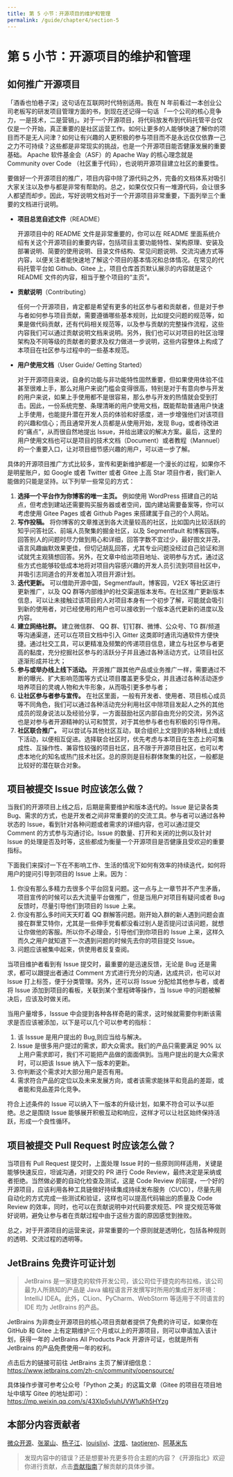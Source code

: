 ```yaml
---
title: 第 5 小节：开源项目的维护和管理
permalink: /guide/chapter4/section-5
---
```


# 第 5 小节：开源项目的维护和管理

## 如何推广开源项目

「酒香也怕巷子深」这句话在互联网时代特别适用。我在 N 年前看过一本创业公司老板写的研发项目管理方面的书，到现在还记得一句话 「一个公司的核心竞争力，一是技术，二是营销」。对于一个开源项目，将代码放发布到代码托管平台仅仅是一个开始，真正重要的是社区运营工作。如何让更多的人能够快速了解你的项目而不是无人问津？如何让有兴趣的人更积极的参与项目而不是永远仅仅依靠一己之力不可持续？这些都是非常现实的挑战，也是一个开源项目能否健康发展的重要基础。 Apache 软件基金会（ASF）的 Apache Way 的核心理念就是 Community over Code （社区重于代码），也说明开源项目建立社区的重要性。

要做好一个开源项目的推广，项目内容中除了源代码之外，完备的文档体系对吸引大家关注以及参与都是非常有帮助的。总之，如果仅仅只有一堆源代码，会让很多人都望而却步。因此，写好说明文档对于一个开源项目非常重要，下面列举三个重要的文档进行说明。

- **项目总览自述文件**（README）

  开源项目中的 README 文件是非常重要的，你可以在 README 里面系统介绍有关这个开源项目的重要内容，包括项目主要功能特性、架构原理、安装及部署说明、简要的使用说明、目录文件结构、常见问题说明、交流沟通方式等内容，以便关注者能快速地了解这个项目的基本情况和总体情况。在常见的代码托管平台如 Github、Gitee 上，项目仓库首页默认展示的内容就是这个 README 文件的内容，相当于整个项目的“主页”。

- **贡献说明**（Contributing）

  任何一个开源项目，肯定都是希望有更多的社区参与者和贡献者，但是对于参与者如何参与项目贡献，需要遵循哪些基本规则，比如提交问题的规范等，如果是做代码贡献，还有代码相关规范等，以及参与贡献的完整操作流程，这些内容我们可以通过贡献说明文档来说明。另外，我们也可以对项目的社区治理架构及不同等级的贡献者的要求及权力做进一步说明，这些内容整体上构成了本项目在社区参与过程中的一些基本规范。

- **用户使用文档**（User Guide/ Getting Started）

  对于开源项目来说，自身的功能与非功能特性固然重要，但如果使用体验不佳甚至很难上手，那么对用户来说门槛会变得很高，特别是对于有意向参与开发的用户来说，如果上手使用都不是很容易，那么参与开发的热情就会受到打击。因此，一份系统完整、条理清晰的用户使用文档，既能帮助普通用户快速上手使用，也能提升潜在开发人员的体验和好感度，进一步增强他们对该项目的兴趣和信心；而且通常开发人员都是从使用开始，发现 Bug，或者待改进的“痛点”，从而很自然地提出 Issue，并给出建议的解决方案。最后，这里的用户使用文档也可以是项目的技术文档（Document）或者教程（Mannuel）的一个重要入口，让对项目细节感兴趣的用户，可以进一步了解。

具体的开源项目推广方式比较多，宣传和更新维护都是一个漫长的过程，如果你不是明星账户，如 Google 或者 Twitter 或者 Gitee 上高 Star 项目作者，我们新人能做的只能是坚持。以下列举一些常见的方式：

1. **选择一个平台作为你博客的唯一主页。** 例如使用 WordPress 搭建自己的站点，但考虑到建站还需要购买服务器或者空间，国内建站需要备案等，你可以考虑使用 Gitee Pages 或者 Github Pages 来搭建属于自己的个人网站。
2. **写作投稿。** 将你博客的文章推送到各大流量较高的社区，比如国内比较活跃的知乎问答社区、前端人员聚集的掘金社区，以及 Segmentfault 和博客园等。回答别人的问题时尽力做到用心和详细，回答字数不宜过少，最好图文并茂，语言风趣幽默效果更佳，但切记胡乱回答，尤其专业问题没经过自己验证和测试就凭主观猜想回答。另外，在文章中给出项目地址、说明参与方式，通过这些方式也能够较低成本地将对项目内容感兴趣的开发人员引流到项目社区中，并吸引志同道合的开发者加入项目开源计划。
3. **迭代更新。** 可以借助开源中国，Segmentfault，博客园，V2EX 等社区进行更新推广，以及 QQ 群等内部维护的社交渠道版本发布。在社区推广更新版本信息，可以让未接触过该项目的人对项目本身有一个初步了解，可能就会吸引到新的使用者，对已经使用的用户也可以接收到一个版本迭代更新的进度以及内容。
4. **建立网络社群。** 建立微信群、 QQ 群、钉钉群、微博、公众号、TG 群/频道等沟通渠道，还可以在项目文档中引入 Gitter 这类即时通讯沟通软件方便快捷。通过社交工具，可以更精准及频繁的传递项目信息，建立与社区参与者更高的黏度，充分挖掘社区参与的活跃分子并且通过各种活动方式，让项目社区逐渐形成并壮大；
5. **参与或举办线上线下活动。** 开源推广跟其他产品或业务推广一样，需要通过不断的曝光、扩大影响范围等方式让项目覆盖更多受众，并且通过各种活动逐步培养项目的灵魂人物和大牛形象，从而吸引更多参与者；
6. **让社区参与者参与宣传。** 在社区里面，一般有开发者、使用者、项目核心成员等不同角色，我们可以通过各种活动充分利用社区中除项目发起人之外的其他成员的现身说法以及经验分享，一方面鼓励社区内部自由充分的交流，另外这也是对参与者开源精神的认可和赞赏，对于其他参与者也有积极的引导作用。
7. **社区联合推广。** 可以尝试与其他社区互动，联合组织上文提到的各种线上或线下活动，以便相互促进。选择联合社区时，优先考虑与本项目在生态上的可集成性、互操作性、兼容性较强的项目社区，且不限于开源项目社区，也可以考虑本地化的知名或热门技术社区。总的原则是目标群体聚集的社区，一般都是比较好的潜在联合对象。

## 项目被提交 Issue 时应该怎么做？

当我们的开源项目上线之后，后期是需要维护和版本迭代的。Issue 是记录各类 Bug、需求的方式，也是开发者之间非常重要的的交流工具。参与者可以通过各种状态的 Issue，看到针对各种问题或者需求的详细内容，也可以通过提交 Comment 的方式参与沟通讨论。Issue 的数量、打开和关闭的比例以及针对 Issue 的处理是否及时等，这些都成为衡量一个开源项目是否健康且受欢迎的重要指标。

下面我们来探讨一下在不影响工作、生活的情况下如何有效率的持续迭代，如何将用户的提问引导到项目的 Issue 上来。因为：

1. 你没有那么多精力去很多个平台回复问题。这一点与上一章节并不产生矛盾，项目宣传的时候可以去大流量平台做推广，但是当用户对项目有疑问或者 Bug 反馈时，尽量引导他们到项目的 Issue 上来。
2. 你没有那么多时间天天盯着 QQ 群解答问题。刚开始入群的新人遇到问题会直接在群里艾特你，尤其是一些伸手党看都没看过别人是否提问过该问题，就想让你做他的客服。所以你不必理会，引导他们到你项目的 Issue 上来，这样久而久之用户就知道下一次遇到问题的时候先去你的项目提交 Issue。
3. 问题应该被集中起来，供使用者反复查阅。

当项目维护者看到有 Issue 提交时，最重要的是迅速反馈，无论是 Bug 还是需求，都可以跟提出者通过 Comment 方式进行充分的沟通，达成共识，也可以对 Issue 打上标签，便于分类管理。另外，还可以将 Issue 分配给其他参与者，或者将 Issue 添加到项目的看板，关联到某个里程碑等操作，当 Issue 中的问题被解决后，应该及时做关闭。

当用户量增多，Isssue 中会提到各种各样奇葩的需求，这时候就需要你判断该需求是否应该被添加，以下是可以几个可以参考的指标：

1. 该 Isssue 是用户提出的 Bug,则应当给与解决。
2. Issue 是很多用户提过的需求，即大众需求。我们的产品只需要满足 90% 以上用户需求即可，我们不可能把产品做的面面俱到。当用户提出的是大众需求时，可以把该 Issue 纳入下一版本的更新。
3. 你判断这个需求对大部分用户是否有用。
4. 需求符合产品的定位以及未来发展方向，或者该需求能抹平和竞品的差距，或者能和竞品差异化竞争。

符合上述条件的 Issue 可以纳入下一版本的升级计划，如果不符合可以予以拒绝。总之是围绕 Issue 能够展开积极互动和响应，这样才可以让社区始终保持活跃，形成一个良性循环。

## 项目被提交 Pull Request 时应该怎么做？

当项目有 Pull Request 提交时，上面处理 Issue 时的一些原则同样适用，关键是能够快速反应，坦诚沟通，对提交的 PR 进行 Code Review，最终决定是采纳或者拒绝。当然做必要的自动化检查及测试，这是 Code Review 的前提，一个好的开源项目，应该利用各种工具链做好持续集成持续发布服务（CI/CD），尽量先用自动化的方式完成一些测试和验证，这样也可以提高代码输出的质量及 Code Review 的效率，同时，也可以在贡献说明中对代码要求规范、PR 提交规范等做好说明，避免让参与者在贡献过程中由于这些方面的原因感觉到挫败。

总之，对于开源项目的运营来说，非常重要的一个原则就是透明化，包括各种规则的透明、交流过程的透明等。

## JetBrains 免费许可证计划

> JetBrains 是一家捷克的软件开发公司，该公司位于捷克的布拉格，该公司最为人所熟知的产品是 Java 编程语言开发撰写时所用的集成开发环境：IntelliJ IDEA。此外，CLion、PyCharm、WebStorm 等适用于不同语言的 IDE 均为 JetBrains 的产品。

JetBrains 为非商业开源项目的核心项目贡献者提供了免费的许可证，如果你在 GitHub 和 Gitee 上有定期维护三个月或以上的开源项目，则可以申请加入该计划，获得一年的 JetBrains All Products Pack 开源许可证，也就是所有 JetBrains 的产品免费使用一年的权利。

点击后方的链接可前往 JetBrains 主页了解详细信息：https://www.jetbrains.com/zh-cn/community/opensource/

具体操作步骤可参考公众号「Python 之美」的这篇文章（Gitee 的项目在项目地址中填写 Gitee 的地址即可）：https://mp.weixin.qq.com/s/43XIp5vIuhUVW1uKh5HYzg

## 本部分内容贡献者

[微众开源](https://gitee.com/ivan185682649)、[张翠山](https://gitee.com/springchang)、[杨子江](https://gitee.com/nodexy)、[louislivi](https://gitee.com/louislivi)、[沈唁](https://gitee.com/sy-records)、[taotieren](https://gitee.com/taotieren)、[阿基米东](https://gitee.com/luhuadong)

> 发现内容中的错误？还是想要补充更多符合主题的内容？《开源指北》欢迎你进行贡献，点击[贡献指南](./../贡献指南.md)了解贡献的具体步骤。